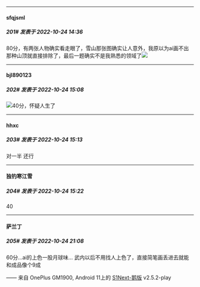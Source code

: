 

*****

####  sfqjsml  
##### 201#       发表于 2022-10-24 14:36

80分，有两张人物确实看走眼了，雪山那张图确实让人意外，我原以为ai画不出那种山顶就直接排除了，最后一题确实不是我熟悉的领域了<img src="https://static.saraba1st.com/image/smiley/face2017/068.png" referrerpolicy="no-referrer">



*****

####  bjl890123  
##### 202#       发表于 2022-10-24 15:08

<img src="https://static.saraba1st.com/image/smiley/face2017/001.png" referrerpolicy="no-referrer">40分，怀疑人生了



*****

####  hhxc  
##### 203#       发表于 2022-10-24 15:13

对一半 还行



*****

####  独钓寒江雪  
##### 204#       发表于 2022-10-24 15:22

40



*****

####  萨兰丁  
##### 205#       发表于 2022-10-24 21:08

60分…ai的上色一股月球味…
武内以后不用找人上色了，直接简笔画丢进去就能和成品像个9成

—— 来自 OnePlus GM1900, Android 11上的 [S1Next-鹅版](https://github.com/ykrank/S1-Next/releases) v2.5.2-play

